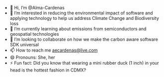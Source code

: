 - 👋 Hi, I’m @Alma-Cardenas
- 👀 I’m interested in reducing the environmental impact of software and applying technology to help us address Climate Change and Biodiversity loss 
- 🌱 I’m currently learning about emissions from semiconductors and geospatial technologies
- 💞️ I’m looking to collaborate on how we make the carbon aware software SDK universal
- 📫 How to reach me aecardenas@live.com
- 😄 Pronouns: She, her
- ⚡ Fun fact: Did you know that wearing a mini rubber duck (1 inch) in your head is the hottest fashion in CDMX?

<!---
Alma-Cardenas/Alma-Cardenas is a ✨ special ✨ repository because its `README.md` (this file) appears on your GitHub profile.
You can click the Preview link to take a look at your changes.
--->
